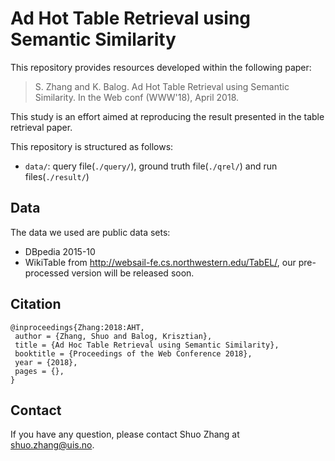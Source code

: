 # Ad Hot Table Retrieval using Semantic Similarity
This repository provides resources developed within the following paper:

> S. Zhang and K. Balog. Ad Hot Table Retrieval using Semantic Similarity. In the Web conf (WWW'18), April 2018.

This study is an effort aimed at reproducing the result presented in the table retrieval paper.

This repository is structured as follows:

- `data/`: query file(`./query/`), ground truth file(`./qrel/`) and run files(`./result/`)


## Data
The data we used are public data sets:
- DBpedia 2015-10
- WikiTable from http://websail-fe.cs.northwestern.edu/TabEL/, our pre-processed version will be released soon.


## Citation
```
@inproceedings{Zhang:2018:AHT,
 author = {Zhang, Shuo and Balog, Krisztian},
 title = {Ad Hoc Table Retrieval using Semantic Similarity},
 booktitle = {Proceedings of the Web Conference 2018},
 year = {2018},
 pages = {},
}
```

## Contact
If you have any question, please contact Shuo Zhang at shuo.zhang@uis.no.


 
